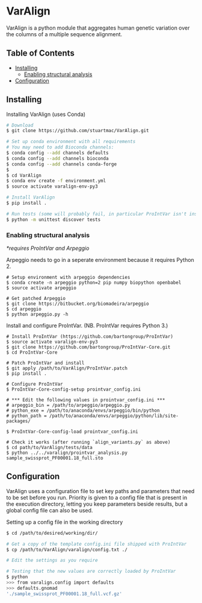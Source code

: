 # VarAlign
VarAlign is a python module that aggregates human genetic variation over the columns of a multiple sequence alignment.

## Table of Contents

- [Installing](#installing)
  - [Enabling structural analysis](#enabling-structural-analysis)
- [Configuration](#configuration)

## Installing

Installing VarAlign (uses Conda)

```sh
# Download
$ git clone https://github.com/stuartmac/VarAlign.git

# Set up conda environment with all requirements
# You may need to add Bioconda channels:
$ conda config --add channels defaults
$ conda config --add channels bioconda
$ conda config --add channels conda-forge
$
$ cd VarAlign
$ conda env create -f environment.yml
$ source activate varalign-env-py3

# Install VarAlign
$ pip install .

# Run tests (some will probably fail, in particular ProIntVar isn't installed yet!)
$ python -m unittest discover tests
```

### Enabling structural analysis
*\*requires ProIntVar and Arpeggio*

Arpeggio needs to go in a seperate environment because it requires Python 2.
```
# Setup environment with arpeggio dependencies
$ conda create -n arpeggio python=2 pip numpy biopython openbabel
$ source activate arpeggio

# Get patched Arpeggio
$ git clone https://bitbucket.org/biomadeira/arpeggio
$ cd arpeggio
$ python arpeggio.py -h
```

Install and configure ProIntVar. (NB. ProIntVar requires Python 3.)
```
# Install ProIntVar (https://github.com/bartongroup/ProIntVar)
$ source activate varalign-env-py3
$ git clone https://github.com/bartongroup/ProIntVar-Core.git
$ cd ProIntVar-Core

# Patch ProIntVar and install
$ git apply /path/to/VarAlign/ProIntVar.patch
$ pip install .

# Configure ProIntVar
$ ProIntVar-Core-config-setup prointvar_config.ini

# *** Edit the following values in prointvar_config.ini ***
# arpeggio_bin = /path/to/arpeggio/arpeggio.py
# python_exe = /path/to/anaconda/envs/arpeggio/bin/python
# python_path = /path/to/anaconda/envs/arpeggio/python/lib/site-packages/

$ ProIntVar-Core-config-load prointvar_config.ini

# Check it works (after running `align_variants.py` as above)
$ cd path/to/VarAlign/tests/data
$ python ../../varalign/prointvar_analysis.py sample_swissprot_PF00001.18_full.sto
```


## Configuration

VarAlign uses a configuration file to set key paths and parameters that need to be set before you run. Priority is given to a config file
that is present in the execution directory, letting you keep parameters beside results, but a global config file can also be used.

Setting up a config file in the working directory
```sh
$ cd /path/to/desired/working/dir/

# Get a copy of the template config.ini file shipped with ProIntVar
$ cp /path/to/VarAlign/varalign/config.txt ./

# Edit the settings as you require

# Testing that the new values are correctly loaded by ProIntVar
$ python
>>> from varalign.config import defaults
>>> defaults.gnomad
'./sample_swissprot_PF00001.18_full.vcf.gz'
```
